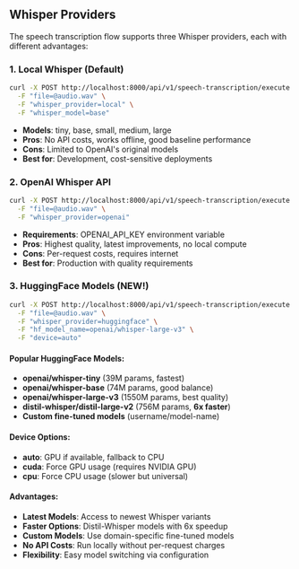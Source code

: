 ## Whisper Providers

The speech transcription flow supports three Whisper providers, each with different advantages:

### 1. Local Whisper (Default)
```bash
curl -X POST http://localhost:8000/api/v1/speech-transcription/execute \
  -F "file=@audio.wav" \
  -F "whisper_provider=local" \
  -F "whisper_model=base"
```
- **Models**: tiny, base, small, medium, large
- **Pros**: No API costs, works offline, good baseline performance
- **Cons**: Limited to OpenAI's original models
- **Best for**: Development, cost-sensitive deployments

### 2. OpenAI Whisper API
```bash
curl -X POST http://localhost:8000/api/v1/speech-transcription/execute \
  -F "file=@audio.wav" \
  -F "whisper_provider=openai"
```
- **Requirements**: OPENAI_API_KEY environment variable
- **Pros**: Highest quality, latest improvements, no local compute
- **Cons**: Per-request costs, requires internet
- **Best for**: Production with quality requirements

### 3. HuggingFace Models (NEW!)
```bash
curl -X POST http://localhost:8000/api/v1/speech-transcription/execute \
  -F "file=@audio.wav" \
  -F "whisper_provider=huggingface" \
  -F "hf_model_name=openai/whisper-large-v3" \
  -F "device=auto"
```

#### Popular HuggingFace Models:
- **openai/whisper-tiny** (39M params, fastest)
- **openai/whisper-base** (74M params, good balance)
- **openai/whisper-large-v3** (1550M params, best quality)
- **distil-whisper/distil-large-v2** (756M params, **6x faster**)
- **Custom fine-tuned models** (username/model-name)

#### Device Options:
- **auto**: GPU if available, fallback to CPU
- **cuda**: Force GPU usage (requires NVIDIA GPU)
- **cpu**: Force CPU usage (slower but universal)

#### Advantages:
- **Latest Models**: Access to newest Whisper variants
- **Faster Options**: Distil-Whisper models with 6x speedup
- **Custom Models**: Use domain-specific fine-tuned models
- **No API Costs**: Run locally without per-request charges
- **Flexibility**: Easy model switching via configuration